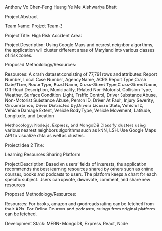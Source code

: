 Anthony Vo
Chen-Feng Huang
Ye Mei
Aishwariya Bhatt

Project Abstract

Team Name: 
Project Team-2

Project Title: 
High Risk Accident Areas

Project Description:
Using Google Maps and nearest neighbor algorithms, the application will cluster different areas of Maryland into various classes of risk zones. 

Proposed Methodology/Resources:

Resources:
A crash dataset consisting of 77,791 rows and attributes:
Report Number, Local Case Number, Agency Name, ACRS Report Type,Crash Date/Time, Route Type, Road Name,	Cross-Street Type,Cross-Street Name, Off-Road Description, Municipality, Related Non-Motorist, Collision Type, Weather, Surface Condition, Light, Traffic Control, Driver Substance Abuse, Non-Motorist Substance Abuse, Person ID, Driver At Fault, Injury Severity, Circumstance, Driver Distracted By,Drivers License State,	Vehicle ID, Vehicle Damage Extent, Vehicle Body Type, Vehicle Movement, Latitude, Longitude, and Location


Methodology:
Node.js, Express, and MongoDB
Classify clusters using various nearest neighbors algorithms such as kNN, LSH. Use Google Maps API to visualize data as well as clusters.


Project Idea 2 Title: 

Learning Resources Sharing Platform

Project Description:
Based on users’ fields of interests, the application recommends the best learning resources shared by others such as online courses, books and podcasts to users. The platform keeps a chart for each specific subject. Users can upvote, downvote, comment, and share new resources

Proposed Methodology/Resources:

Resources:
For books, amazon and goodreads rating can be fetched from their APIs.
For Online Courses and podcasts, ratings from original platform can be fetched.


Development Stack:
MERN- MongoDB, Express, React, Node

